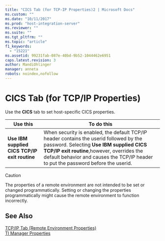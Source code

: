 ```yaml
---
title: "CICS Tab (for TCP-IP Properties)2 | Microsoft Docs"
ms.custom: ""
ms.date: "10/11/2017"
ms.prod: "host-integration-server"
ms.reviewer: ""
ms.suite: ""
ms.tgt_pltfrm: ""
ms.topic: "article"
f1_keywords: 
  - "15221"
ms.assetid: 99231fab-087e-40bd-9b52-1044462e6951
caps.latest.revision: 3
author: MandiOhlinger
manager: anneta
robots: noindex,nofollow
---
```

# CICS Tab (for TCP/IP Properties)
Use the **CICS** tab to set host-specific CICS properties.  
  
|Use this|To do this|  
|--------------|----------------|  
|**Use IBM supplied CICS TCP/IP exit routine**|When security is enabled, the default TCP/IP header contains the userid followed by the password. Selecting **Use IBM supplied CICS TCP/IP exit routine**,however, overrides the default behavior and causes the TCP/IP header to put the password before the userid.|  
  
> [!CAUTION]
>  The properties of a remote environment are not intended to be set or changed programmatically. Setting or changing the properties programmatically might cause the remote environment to function incorrectly.  
  
## See Also  
 [TCP/IP Tab (Remote Environment Properties)](../core/tcp-ip-tab-remote-environment-properties.md)   
 [TI Manager Properties](../core/ti-manager-properties.md)